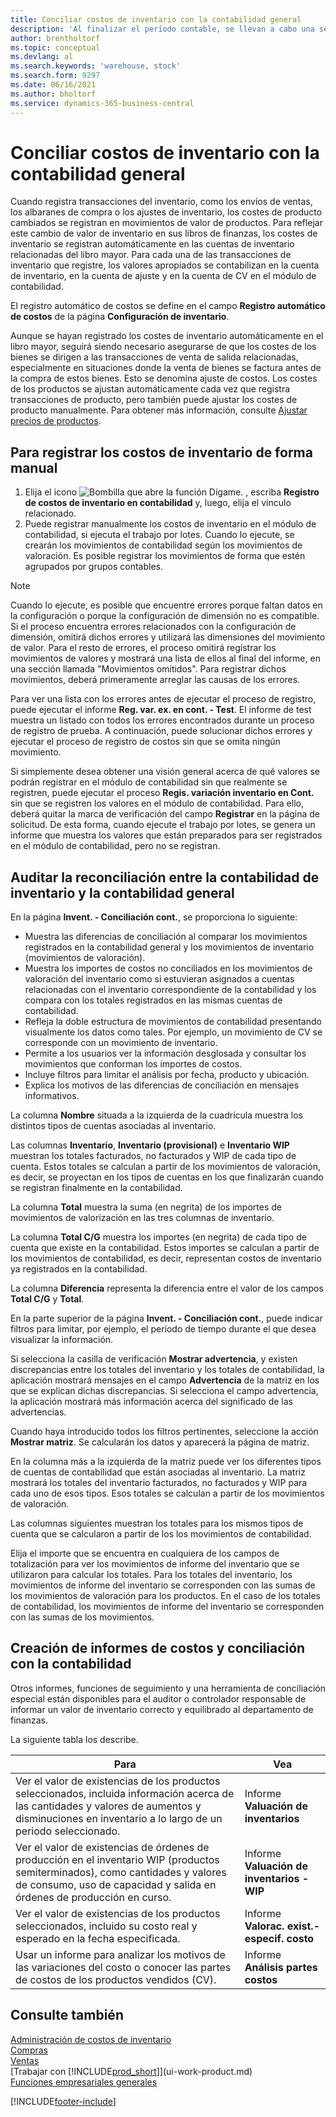 ```yaml
---
title: Conciliar costos de inventario con la contabilidad general
description: 'Al finalizar el período contable, se llevan a cabo una serie de tareas de control y auditoría de costos con el fin de generar reportes correctos y compensados del valor de inventario.'
author: brentholtorf
ms.topic: conceptual
ms.devlang: al
ms.search.keywords: 'warehouse, stock'
ms.search.form: 9297
ms.date: 06/16/2021
ms.author: bholtorf
ms.service: dynamics-365-business-central
---
```

# <a name="reconcile-inventory-costs-with-the-general-ledger"></a>Conciliar costos de inventario con la contabilidad general

Cuando registra transacciones del inventario, como los envíos de ventas, los albaranes de compra o los ajustes de inventario, los costes de producto cambiados se registran en movimientos de valor de productos. Para reflejar este cambio de valor de inventario en sus libros de finanzas, los costes de inventario se registran automáticamente en las cuentas de inventario relacionadas del libro mayor. Para cada una de las transacciones de inventario que registre, los valores apropiados se contabilizan en la cuenta de inventario, en la cuenta de ajuste y en la cuenta de CV en el módulo de contabilidad.

El registro automático de costos se define en el campo **Registro automático de costos** de la página **Configuración de inventario**.

Aunque se hayan registrado los costes de inventario automáticamente en el libro mayor, seguirá siendo necesario asegurarse de que los costes de los bienes se dirigen a las transacciones de venta de salida relacionadas, especialmente en situaciones donde la venta de bienes se factura antes de la compra de estos bienes. Esto se denomina ajuste de costos. Los costes de los productos se ajustan automáticamente cada vez que registra transacciones de producto, pero también puede ajustar los costes de producto manualmente. Para obtener más información, consulte [Ajustar precios de productos](inventory-how-adjust-item-costs.md).

## <a name="to-post-inventory-costs-manually"></a>Para registrar los costos de inventario de forma manual

1. Elija el icono ![Bombilla que abre la función Dígame.](media/ui-search/search_small.png "Dígame qué desea hacer") , escriba **Registro de costos de inventario en contabilidad** y, luego, elija el vínculo relacionado.
2. Puede registrar manualmente los costos de inventario en el módulo de contabilidad, si ejecuta el trabajo por lotes. Cuando lo ejecute, se crearán los movimientos de contabilidad según los movimientos de valoración. Es posible registrar los movimientos de forma que estén agrupados por grupos contables.

> [!NOTE]  
> Cuando lo ejecute, es posible que encuentre errores porque faltan datos en la configuración o porque la configuración de dimensión no es compatible. Si el proceso encuentra errores relacionados con la configuración de dimensión, omitirá dichos errores y utilizará las dimensiones del movimiento de valor. Para el resto de errores, el proceso omitirá registrar los movimientos de valores y mostrará una lista de ellos al final del informe, en una sección llamada "Movimientos omitidos". Para registrar dichos movimientos, deberá primeramente arreglar las causas de los errores.

Para ver una lista con los errores antes de ejecutar el proceso de registro, puede ejecutar el informe **Reg. var. ex. en cont. - Test**. El informe de test muestra un listado con todos los errores encontrados durante un proceso de registro de prueba. A continuación, puede solucionar dichos errores y ejecutar el proceso de registro de costos sin que se omita ningún movimiento.

Si simplemente desea obtener una visión general acerca de qué valores se podrán registrar en el módulo de contabilidad sin que realmente se registren, puede ejecutar el proceso **Regis. variación inventario en Cont.** sin que se registren los valores en el módulo de contabilidad. Para ello, deberá quitar la marca de verificación del campo **Registrar** en la página de solicitud. De esta forma, cuando ejecute el trabajo por lotes, se genera un informe que muestra los valores que están preparados para ser registrados en el módulo de contabilidad, pero no se registran.

## <a name="to-audit-the-reconciliation-between-the-inventory-ledger-and-the-general-ledger"></a>Auditar la reconciliación entre la contabilidad de inventario y la contabilidad general
En la página **Invent. - Conciliación cont.**, se proporciona lo siguiente:

- Muestra las diferencias de conciliación al comparar los movimientos registrados en la contabilidad general y los movimientos de inventario (movimientos de valoración).
- Muestra los importes de costos no conciliados en los movimientos de valoración del inventario como si estuvieran asignados a cuentas relacionadas con el inventario correspondiente de la contabilidad y los compara con los totales registrados en las mismas cuentas de contabilidad.
- Refleja la doble estructura de movimientos de contabilidad presentando visualmente los datos como tales. Por ejemplo, un movimiento de CV se corresponde con un movimiento de inventario.
- Permite a los usuarios ver la información desglosada y consultar los movimientos que conforman los importes de costos.
- Incluye filtros para limitar el análisis por fecha, producto y ubicación.
- Explica los motivos de las diferencias de conciliación en mensajes informativos.


La columna **Nombre** situada a la izquierda de la cuadrícula muestra los distintos tipos de cuentas asociadas al inventario.

Las columnas **Inventario**, **Inventario (provisional)** e **Inventario WIP** muestran los totales facturados, no facturados y WIP de cada tipo de cuenta. Estos totales se calculan a partir de los movimientos de valoración, es decir, se proyectan en los tipos de cuentas en los que finalizarán cuando se registran finalmente en la contabilidad.

La columna **Total** muestra la suma (en negrita) de los importes de movimientos de valorización en las tres columnas de inventario.

La columna **Total C/G** muestra los importes (en negrita) de cada tipo de cuenta que existe en la contabilidad. Estos importes se calculan a partir de los movimientos de contabilidad, es decir, representan costos de inventario ya registrados en la contabilidad.

La columna **Diferencia** representa la diferencia entre el valor de los campos **Total C/G** y **Total**.

En la parte superior de la página **Invent. - Conciliación cont.**, puede indicar filtros para limitar, por ejemplo, el período de tiempo durante el que desea visualizar la información.

Si selecciona la casilla de verificación **Mostrar advertencia**, y existen discrepancias entre los totales del inventario y los totales de contabilidad, la aplicación mostrará mensajes en el campo **Advertencia** de la matriz en los que se explican dichas discrepancias. Si selecciona el campo advertencia, la aplicación mostrará más información acerca del significado de las advertencias.

Cuando haya introducido todos los filtros pertinentes, seleccione la acción **Mostrar matriz**. Se calcularán los datos y aparecerá la página de matriz.

En la columna más a la izquierda de la matriz puede ver los diferentes tipos de cuentas de contabilidad que están asociadas al inventario. La matriz mostrará los totales del inventario facturados, no facturados y WIP para cada uno de esos tipos. Esos totales se calculan a partir de los movimientos de valoración.

Las columnas siguientes muestran los totales para los mismos tipos de cuenta que se calcularon a partir de los los movimientos de contabilidad.

Elija el importe que se encuentra en cualquiera de los campos de totalización para ver los movimientos de informe del inventario que se utilizaron para calcular los totales. Para los totales del inventario, los movimientos de informe del inventario se corresponden con las sumas de los movimientos de valoración para los productos. En el caso de los totales de contabilidad, los movimientos de informe del inventario se corresponden con las sumas de los movimientos.

## <a name="reporting-costs-and-reconciling-with-the-general-ledger"></a>Creación de informes de costos y conciliación con la contabilidad
Otros informes, funciones de seguimiento y una herramienta de conciliación especial están disponibles para el auditor o controlador responsable de informar un valor de inventario correcto y equilibrado al departamento de finanzas.

La siguiente tabla los describe.    

|**Para**|**Vea**|  
|------------|-------------|  
|Ver el valor de existencias de los productos seleccionados, incluida información acerca de las cantidades y valores de aumentos y disminuciones en inventario a lo largo de un periodo seleccionado.|Informe **Valuación de inventarios**|  
|Ver el valor de existencias de órdenes de producción en el inventario WIP (productos semiterminados), como cantidades y valores de consumo, uso de capacidad y salida en órdenes de producción en curso.|Informe **Valuación de inventarios - WIP**|  
|Ver el valor de existencias de los productos seleccionados, incluido su costo real y esperado en la fecha especificada.|Informe **Valorac. exist.-especif. costo**|  
|Usar un informe para analizar los motivos de las variaciones del costo o conocer las partes de costos de los productos vendidos (CV).|Informe **Análisis partes costos**|  

## <a name="see-also"></a>Consulte también
[Administración de costos de inventario](finance-manage-inventory-costs.md)  
[Compras](purchasing-manage-purchasing.md)  
[Ventas](sales-manage-sales.md)    
[Trabajar con [!INCLUDE[prod_short](includes/prod_short.md)]](ui-work-product.md)  
[Funciones empresariales generales](ui-across-business-areas.md)


[!INCLUDE[footer-include](includes/footer-banner.md)]
